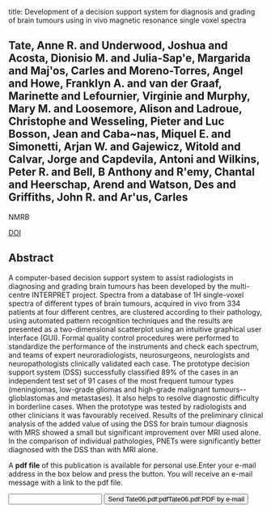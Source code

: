 title: Development of a decision support system for diagnosis and grading of brain tumours using in vivo magnetic resonance single voxel spectra

## Tate, Anne R. and Underwood, Joshua and Acosta, Dionisio M. and Julia-Sap'e, Margarida and Maj'os, Carles and Moreno-Torres, Angel and Howe, Franklyn A. and van der Graaf, Marinette and Lefournier, Virginie and Murphy, Mary M. and Loosemore, Alison and Ladroue, Christophe and Wesseling, Pieter and Luc Bosson, Jean and Caba~nas, Miquel E. and Simonetti, Arjan W. and Gajewicz, Witold and Calvar, Jorge and Capdevila, Antoni and Wilkins, Peter R. and Bell, B Anthony and R'emy, Chantal and Heerschap, Arend and Watson, Des and Griffiths, John R. and Ar'us, Carles
NMRB

<a href="https://doi.org/10.1002/nbm.1016">DOI</a>

## Abstract
A computer-based decision support system to assist radiologists in diagnosing and grading brain tumours has been developed by the multi-centre INTERPRET project. Spectra from a database of 1H single-voxel spectra of different types of brain tumours, acquired in vivo from 334 patients at four different centres, are clustered according to their pathology, using automated pattern recognition techniques and the results are presented as a two-dimensional scatterplot using an intuitive graphical user interface (GUI). Formal quality control procedures were performed to standardize the performance of the instruments and check each spectrum, and teams of expert neuroradiologists, neurosurgeons, neurologists and neuropathologists clinically validated each case. The prototype decision support system (DSS) successfully classified 89% of the cases in an independent test set of 91 cases of the most frequent tumour types (meningiomas, low-grade gliomas and high-grade malignant tumours--glioblastomas and metastases). It also helps to resolve diagnostic difficulty in borderline cases. When the prototype was tested by radiologists and other clinicians it was favourably received. Results of the preliminary clinical analysis of the added value of using the DSS for brain tumour diagnosis with MRS showed a small but significant improvement over MRI used alone. In the comparison of individual pathologies, PNETs were significantly better diagnosed with the DSS than with MRI alone.

A <b>pdf file</b> of this publication is available for personal use.Enter your e-mail address in the box below and press the button. You will receive an e-mail message with a link to the pdf file.
<form action="sender.php">  <input type="text" name="email">  <input type="submit" value="Send Tate06.pdf:pdfTate06.pdf:PDF by e-mail"></form>